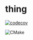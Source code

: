 # thing

[![codecov](https://codecov.io/gh/lefticus/thing/branch/master/graph/badge.svg)](https://codecov.io/gh/lefticus/thing)

![CMake](https://github.com/lefticus/thing/workflows/CMake/badge.svg)



